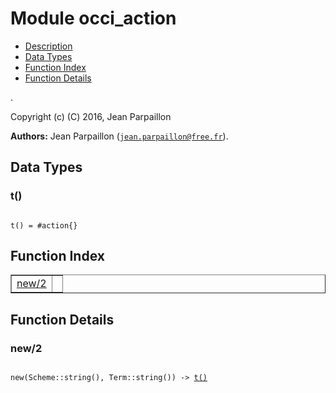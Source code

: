 

# Module occi_action #
* [Description](#description)
* [Data Types](#types)
* [Function Index](#index)
* [Function Details](#functions)

.

Copyright (c) (C) 2016, Jean Parpaillon

__Authors:__ Jean Parpaillon ([`jean.parpaillon@free.fr`](mailto:jean.parpaillon@free.fr)).

<a name="types"></a>

## Data Types ##




### <a name="type-t">t()</a> ###


<pre><code>
t() = #action{}
</code></pre>

<a name="index"></a>

## Function Index ##


<table width="100%" border="1" cellspacing="0" cellpadding="2" summary="function index"><tr><td valign="top"><a href="#new-2">new/2</a></td><td></td></tr></table>


<a name="functions"></a>

## Function Details ##

<a name="new-2"></a>

### new/2 ###

<pre><code>
new(Scheme::string(), Term::string()) -&gt; <a href="#type-t">t()</a>
</code></pre>
<br />


